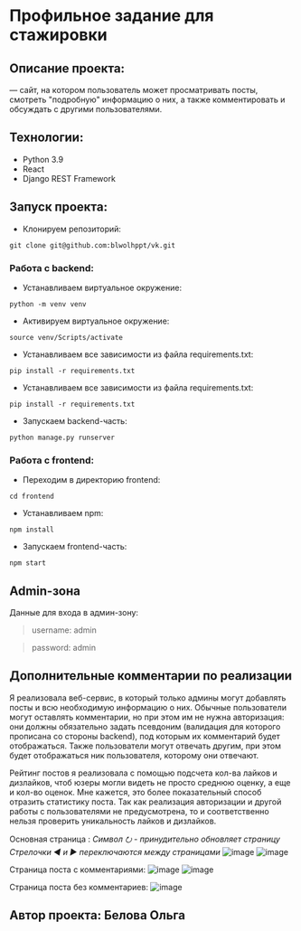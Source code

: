 # Профильное задание для стажировки

## Описание проекта:
— сайт, на котором пользователь может просматривать посты, смотреть "подробную" информацию о них, а также комментировать и обсуждать с другими пользователями.

## Технологии:

- Python 3.9
- React
- Django REST Framework

## Запуск проекта:
- Клонируем репозиторий:
```angular2html
git clone git@github.com:blwolhppt/vk.git
```

### Работа с backend:
- Устанавливаем виртуальное окружение:
```angular2html
python -m venv venv
```
- Активируем виртуальное окружение:
```angular2html
source venv/Scripts/activate
```
- Устанавливаем все зависимости из файла requirements.txt:
```angular2html
pip install -r requirements.txt
```
- Устанавливаем все зависимости из файла requirements.txt:
```angular2html
pip install -r requirements.txt
```
- Запускаем backend-часть:
```angular2html
python manage.py runserver
```

### Работа с frontend:

- Переходим в директорию frontend:
```angular2html
cd frontend
```
- Устанавливаем npm:
```angular2html
npm install
```
- Запускаем frontend-часть:
```angular2html
npm start
```

## Admin-зона
Данные для входа в админ-зону:
> username: admin
 
> password: admin


## Дополнительные комментарии по реализации

Я реализовала веб-сервис, в который только админы могут добавлять посты и всю необходимую информацию о них. Обычные пользователи могут оставлять комментарии, но при этом им не нужна авторизация: они должны обязательно задать псевдоним (валидация для которого прописана со стороны backend), под которым их комментарий будет отображаться. Также пользователи могут отвечать другим, при этом будет отображаться ник пользователя, которому они отвечают. 

Рейтинг постов я реализовала с помощью подсчета кол-ва лайков и дизлайков, чтоб юзеры могли видеть не просто среднюю оценку, а еще и кол-во оценок. Мне кажется, это более показательный способ отразить статистику поста. Так как реализация авторизации и другой работы с пользователями не предусмотрена, то и соответственно нельзя проверить уникальность лайков и дизлайков. 

Основная страница :
_Символ ⭮ - принудительно обновляет страницу_
_Стрелочки ◄ и ► переключаются между страницами_
![image](https://github.com/blwolhppt/vk/assets/125132990/78214046-84f4-4cb1-b377-eea32aec0c35)
![image](https://github.com/blwolhppt/vk/assets/125132990/f9add571-a5b7-4978-902f-054b47ac09f0)

Страница поста с комментариями:
![image](https://github.com/blwolhppt/vk/assets/125132990/a715e2c9-6f22-4b1b-b12b-318d9fcf2e40)
![image](https://github.com/blwolhppt/vk/assets/125132990/200f6540-3a5a-4987-8a0d-0b2472dd886f)

Страница поста без комментариев:
![image](https://github.com/blwolhppt/vk/assets/125132990/5ee935f1-43c9-4f5d-858f-7cf7750a0389)

## Автор проекта: Белова Ольга
